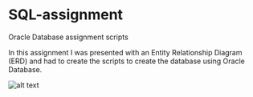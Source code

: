 # SQL-assignment
Oracle Database assignment scripts

In this assignment I was presented with an Entity Relationship Diagram (ERD) and had to create the scripts to create the database using Oracle Database.

![alt text](https://github.com/rossgoodliffe/SQL-assignment/ERD.png "Logo Title Text 1")
